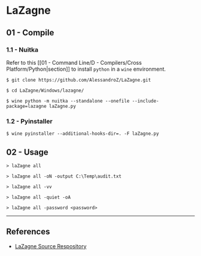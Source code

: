 # LaZagne

## 01 - Compile

### 1.1 - Nuitka

Refer to this [[01 - Command Line/D - Compilers/Cross Platform/Python|section]] to install `python` in a `wine` environment.

```
$ git clone https://github.com/AlessandroZ/LaZagne.git

$ cd LaZagne/Windows/lazagne/

$ wine python -m nuitka --standalone --onefile --include-package=lazagne laZagne.py
```

### 1.2 - Pyinstaller

```
$ wine pyinstaller --additional-hooks-dir=. -F laZagne.py
```

## 02 - Usage

```
> laZagne all

> laZagne all -oN -output C:\Temp\audit.txt

> laZagne all -vv

> laZagne all -quiet -oA

> laZagne all -password <password>
```

---
## References

- [LaZagne Source Respository](https://github.com/AlessandroZ/LaZagne.git)